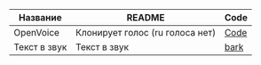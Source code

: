 

| Название | README | Code |
| ------ | ------ | ------ |
| OpenVoice | Клонирует голос (ru голоса нет) |[Code](https://github.com/myshell-ai/OpenVoice/tree/main) |
| Текст в звук| Текст в звук| [bark](https://github.com/suno-ai/bark)|
